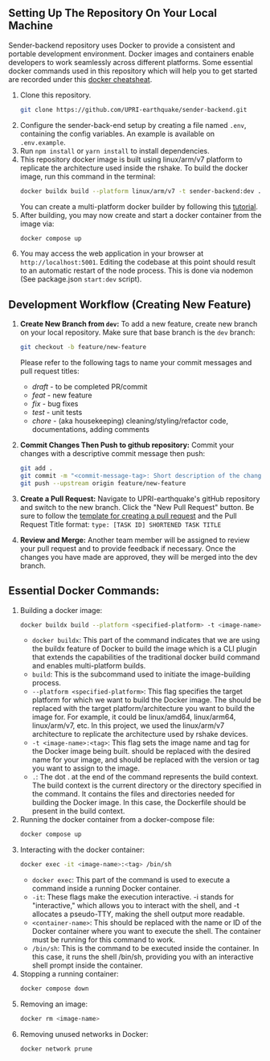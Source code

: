 ## Setting Up The Repository On Your Local Machine
Sender-backend repository uses Docker to provide a consistent and portable development environment. Docker images and containers enable developers to work seamlessly across different platforms. Some essential docker commands used in this repository which will help you to get started are recorded under this [docker cheatsheat]().
1. Clone this repository.
    ```bash
    git clone https://github.com/UPRI-earthquake/sender-backend.git
    ```
2. Configure the sender-back-end setup by creating a file named `.env`, containing the config variables. An example is available on `.env.example`.
3. Run `npm install` or `yarn install` to install dependencies.
4. This repository docker image is built using linux/arm/v7 platform to replicate the architecture used inside the rshake. To build the docker image, run this command in the terminal:
    ```bash
    docker buildx build --platform linux/arm/v7 -t sender-backend:dev .
    ```
    You can create a multi-platform docker builder by following this [tutorial](https://docs.docker.com/build/building/multi-platform/#getting-started).
5. After building, you may now create and start a docker container from the image via:
    ```bash
    docker compose up
    ```
6. You may access the web application in your browser at `http://localhost:5001`. Editing the codebase at this point should result to an automatic restart of the node process. This is done via nodemon (See package.json `start:dev` script).

## Development Workflow (Creating New Feature)

1. **Create New Branch from `dev`:** To add a new feature, create new branch on your local repository. Make sure that base branch is the `dev` branch:
    ```bash
    git checkout -b feature/new-feature
    ```
    Please refer to the following tags to name your commit messages and pull request titles:
    - *draft* - to be completed PR/commit
    - *feat* - new feature
    - *fix* - bug fixes
    - *test* - unit tests
    - *chore* - (aka housekeeping) cleaning/styling/refactor code, documentations, adding comments
2. **Commit Changes Then Push to github repository:** Commit your changes with a descriptive commit message then push:
    ```bash
    git add .
    git commit -m "<commit-message-tag>: Short description of the change you want to commit"
    git push --upstream origin feature/new-feature
    ```
3. **Create a Pull Request:** Navigate to UPRI-earthquake's gitHub repository and switch to the new branch. Click the "New Pull Request" button. Be sure to follow the [template for creating a pull request](pull_request_template.md) and the Pull Request Title format: `type: [TASK ID] SHORTENED TASK TITLE`

4. **Review and Merge:** Another team member will be assigned to review your pull request and to provide feedback if necessary. Once the changes you have made are approved, they will be merged into the dev branch.


## Essential Docker Commands:
1. Building a docker image:
    ```bash
    docker buildx build --platform <specified-platform> -t <image-name>:<tag> .
    ```
    - `docker buildx`: This part of the command indicates that we are using the buildx feature of Docker to build the image which is a CLI plugin that extends the capabilities of the traditional docker build command and enables multi-platform builds.
    - `build`: This is the subcommand used to initiate the image-building process.
    - `--platform <specified-platform>`: This flag specifies the target platform for which we want to build the Docker image. The <specified-platform> should be replaced with the target platform/architecture you want to build the image for. For example, it could be linux/amd64, linux/arm64, linux/arm/v7, etc. In this project, we used the linux/arm/v7 architecture to replicate the architecture used by rshake devices.
    - `-t <image-name>:<tag>`: This flag sets the image name and tag for the Docker image being built. <image-name> should be replaced with the desired name for your image, and <tag> should be replaced with the version or tag you want to assign to the image.
    - `.`: The dot . at the end of the command represents the build context. The build context is the current directory or the directory specified in the command. It contains the files and directories needed for building the Docker image. In this case, the Dockerfile should be present in the build context.
2. Running the docker container from a docker-compose file:
    ```bash
    docker compose up
    ```
3. Interacting with the docker container:
    ```bash
    docker exec -it <image-name>:<tag> /bin/sh
    ```
    - `docker exec`: This part of the command is used to execute a command inside a running Docker container.
    - `-it`: These flags make the execution interactive. -i stands for "interactive," which allows you to interact with the shell, and -t allocates a pseudo-TTY, making the shell output more readable.
    - `<container-name>`: This should be replaced with the name or ID of the Docker container where you want to execute the shell. The container must be running for this command to work.
    - `/bin/sh`: This is the command to be executed inside the container. In this case, it runs the shell /bin/sh, providing you with an interactive shell prompt inside the container.
4. Stopping a running container:
    ```bash
    docker compose down
    ```
5. Removing an image:
    ```bash
    docker rm <image-name>
    ```
6. Removing unused networks in Docker:
    ```bash
    docker network prune
    ```
